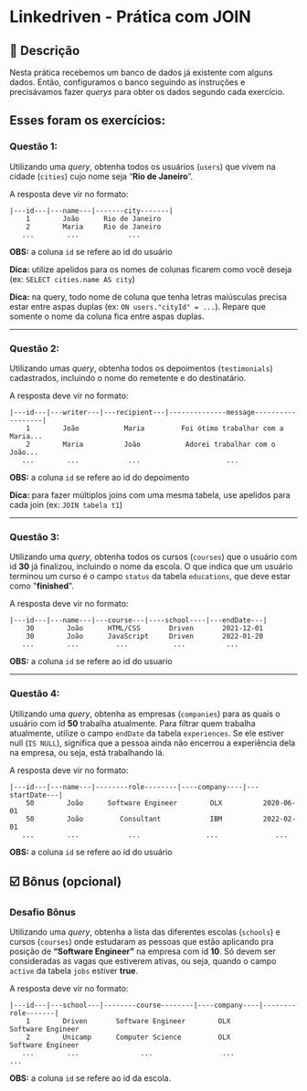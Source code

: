 # Linkedriven - Prática com JOIN 

## 📑 Descrição

Nesta prática recebemos um banco de dados já existente com alguns dados. 
Então, configuramos o banco seguindo as instruções e precisávamos fazer 
<em>querys</em> para obter os dados segundo cada exercício.


## Esses foram os exercícios:

### Questão 1:

Utilizando uma *query*, obtenha todos os usuários (`users`) que vivem na cidade (`cities`) cujo nome seja “**Rio de Janeiro**”.

A resposta deve vir no formato:

```
|---id---|---name---|-------city-------|
    1        João      Rio de Janeiro
    2        Maria     Rio de Janeiro
   ...        ...            ...
```

**OBS:** a coluna `id` se refere ao id do usuário

**Dica:** utilize apelidos para os nomes de colunas ficarem como você deseja (ex: `SELECT cities.name AS city`)

**Dica:** na query, todo nome de coluna que tenha letras maiúsculas precisa estar entre aspas duplas (ex: `ON users."cityId" = ...`). Repare que somente o nome da coluna fica entre aspas duplas.

---

### Questão 2:

Utilizando umas *query*, obtenha todos os depoimentos (`testimonials`) cadastrados, incluindo o nome do remetente e do destinatário.

A resposta deve vir no formato:

```
|---id---|---writer---|---recipient---|--------------message------------------|
    1        João           Maria         Foi ótimo trabalhar com a Maria...
    2        Maria          João           Adorei trabalhar com o João...
   ...        ...            ...                     ...
```

**OBS:** a coluna `id` se refere ao id do depoimento

**Dica:** para fazer múltiplos joins com uma mesma tabela, use apelidos para cada join (ex: `JOIN tabela t1`)

---

### Questão 3:

Utilizando uma *query*, obtenha todos os cursos (`courses`) que o usuário com id **30** já finalizou, incluindo o nome da escola. O que indica que um usuário terminou um curso é o campo `status` da tabela `educations`, que deve estar como "**finished**".

A resposta deve vir no formato:

```
|---id---|---name---|---course---|----school----|---endDate---|
    30        João      HTML/CSS       Driven       2021-12-01
    30        João      JavaScript     Driven       2022-01-20
   ...        ...         ...           ...          ...
```

**OBS:** a coluna `id` se refere ao id do usuario

---

### Questão 4:

Utilizando uma *query*, obtenha as empresas (`companies`) para as quais o usuário com id **50** trabalha atualmente. Para filtrar quem trabalha atualmente, utilize o campo `endDate` da tabela `experiences`. Se ele estiver null (`IS NULL`), significa que a pessoa ainda não encerrou a experiência dela na empresa, ou seja, está trabalhando lá.

A resposta deve vir no formato:

```
|---id---|---name---|--------role--------|----company----|---startDate---|
    50        João      Software Engineer        OLX          2020-06-01
    50        João         Consultant            IBM          2022-02-01
   ...        ...            ...                ...              ...
```

**OBS:** a coluna `id` se refere ao id do usuário

## ☑️ Bônus (opcional)

### Desafio Bônus

Utilizando uma *query*, obtenha a lista das diferentes escolas (`schools`) e cursos (`courses`) onde estudaram as pessoas que estão aplicando pra posição de **“Software Engineer”** na empresa com id **10**. Só devem ser consideradas as vagas que estiverem ativas, ou seja, quando o campo `active` da tabela `jobs` estiver **true**.

A resposta deve vir no formato:

```
|---id---|---school---|--------course--------|----company----|--------role-------|
    1        Driven       Software Engineer        OLX         Software Engineer
    2        Unicamp      Computer Science         OLX         Software Engineer
   ...        ...               ...                 ...              ...
```

**OBS:** a coluna `id` se refere ao id da escola.
